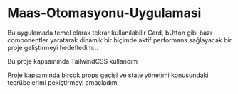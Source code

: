 # Maas-Otomasyonu-Uygulamasi

Bu uygulamada temel olarak tekrar kullanılabilir Card, bUtton gibi bazı  componentler yaratarak dinamik bir biçimde aktif performans sağlayacak bir proje geliştirmeyi hedefledim...

Bu proje kapsamında TailwindCSS kullandım

Proje kapsamında birçok props geçişi ve state yönetimi konusundaki tecrübelerimi pekiştirmeyi amaçladım. 

